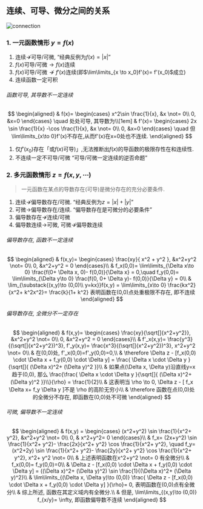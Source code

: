 ## 连续、可导、微分之间的关系

![connection](connection2.png)

### 1. 一元函数情形 $y=f(x)$

1. 连续$\nrightarrow$可导/可微, <q>经典反例为$f(x)=|x|$</q>
2. $f(x)$可导/可微$\rightarrow f(x)$连续
3. $f(x)$可导/可微$\nrightarrow f'(x)$连续(即$\lim\limits_{x \to x_0}f'(x)= f'(x_0)$成立)
4. 连续函数一定可积

###### 函数可导, 其导数不一定连续

$$
\begin{aligned}
	& f(x)=
	\begin{cases}
		x^2\sin \frac{1}{x}, &x \not= 0\\
		0, &x=0
	\end{cases}
	\quad 处处可导, 其导数为\\[1em]
	& f'(x)=
	\begin{cases}
		2x \sin \frac{1}{x} -\cos \frac{1}{x}, &x \not= 0\\
		0, &x=0
	\end{cases}
	\quad 但\lim\limits_{x\to 0}f'(x)不存在,从而f'(x)在x=0处也不连续.
\end{aligned}
$$

1. 仅$f'(x_0)$存在「或$f(x)$可导)」,无法推断出$f(x)$的导函数的极限存性在和连续性.
2. 不连续一定不可导/可微 <q>可导/可微一定连续的逆否命题</q>

### 2. 多元函数情形 $z=f(x,y, \cdots)$

> 一元函数在某点的导数存在(可导)是微分存在的充分必要条件.

1. 连续$\nrightarrow$偏导数存在/可微. <q>经典反例为$z=|x|+|y|$</q>
2. 可微$\to$偏导数存在/连续. <q>偏导数存在是可微分的必要条件</q>
3. 偏导数存在$\nrightarrow$连续/可微
4. 偏导数连续$\to$可微, 可微$\nrightarrow$偏导数连续

###### 偏导数存在, 函数不一定连续

$$
\begin{aligned}
& f(x,y)=
\begin{cases}
	\frac{xy}{ x^2  + y^2 }, &x^2+y^2 \not= 0\\
	0, &x^2+y^2 = 0
\end{cases}\\
& f_x(0,0)= \lim\limits_{\Delta x\to 0} \frac{f(0+ \Delta x, 0)- f(0,0)}{\Delta x} = 0,\quad
f_y(0,0)= \lim\limits_{\Delta y\to 0} \frac{f(0, 0+ \Delta y)- f(0,0)}{\Delta y} = 0\\
& \lim_{\substack{(x,y)\to (0,0)\\ y=kx}}f(x,y) = \lim\limits_{x\to 0} \frac{kx^2}{x^2+ k^2x^2}= \frac{k}{1+ k^2} 表明函数在(0,0)点处重极限不存在, 即不连续
\end{aligned}
$$

###### 偏导数存在, 全微分不一定存在

$$
\begin{aligned}
& f(x,y)=
\begin{cases}
	\frac{xy}{\sqrt[]{x^2+y^2}}, &x^2+y^2 \not= 0\\
	0, &x^2+y^2 = 0
\end{cases}\\
& f'_x(x,y)= \frac{y^3}{(\sqrt[]{x^2+y^2})^3}, f'_y(x,y)= \frac{x^3}{(\sqrt[]{x^2+y^2})^3}, x^2+y^2 \not= 0\\
& 在(0,0)处, f'_x(0,0)=f'_y(0,0)=0,\\
& \therefore \Delta z - [f_x(0,0) \cdot \Delta x + f_y(0,0) \cdot \Delta y]
= \frac{ \Delta x \cdot \Delta y }{\sqrt[]{ (\Delta x)^2+ (\Delta y)^2 }}\\
& 如果点(\Delta x, \Delta y)沿直线y=x 趋于(0,0), 那么
\frac{\frac{ \Delta x \cdot \Delta y }{\sqrt[]{ (\Delta x)^2+ (\Delta y)^2 }}\\}{\rho} = \frac{1}{2}\\
& 这表明当 \rho \to 0, \Delta z - [ f_x \Delta x+ f_y \Delta y ]不是 \rho 的高阶无穷小\\
& \therefore 函数在点(0,0)处的全微分不存在, 即函数在(0,0)处不可微
\end{aligned}
$$

###### 可微, 偏导数不一定连续

$$
\begin{aligned}
& f(x,y) =
\begin{cases}
	(x^2+y^2) \sin \frac{1}{x^2+ y^2}, &x^2+y^2 \not= 0\\
	0, & x^2+y^2= 0
\end{cases}\\
& f_x= (2x+y^2) \sin \frac{1}{x^2+ y^2}- \frac{2x}{x^2+ y^2} \cos \frac{1}{x^2+ y^2}, \quad
f_y= (x^2+2y) \sin \frac{1}{x^2+ y^2}- \frac{2y}{x^2+ y^2} \cos \frac{1}{x^2+ y^2}, x^2+ y^2 \not= 0\\
& 上述表明函数在x^2+y^2 \not= 0 有全微分\\
& f_x(0,0)= f_y(0,0)=0\\
& \Delta z - [f_x(0,0) \cdot \Delta x + f_y(0,0) \cdot \Delta y]
= ((\Delta x)^2+ (\Delta y)^2) \sin \frac{1}{(\Delta x)^2+ (\Delta y)^2}\\
& \lim\limits_{(\Delta x, \Delta y)\to (0,0)} \frac{
	\Delta z - [f_x(0,0) \cdot \Delta x + f_y(0,0) \cdot \Delta y]
}{\rho}= 0, 表明函数在(0,0)点有全微分\\
& 综上所述, 函数在其定义域内有全微分.\\
& 但是, \lim\limits_{(x,y)\to (0,0)} f_{x/y}= \infty, 即函数偏导数不连续
\end{aligned}
$$
